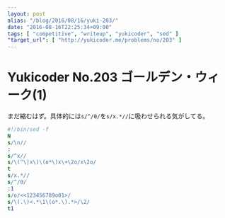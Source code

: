 ```yaml
---
layout: post
alias: "/blog/2016/08/16/yuki-203/"
date: "2016-08-16T22:25:34+09:00"
tags: [ "competitive", "writeup", "yukicoder", "sed" ]
"target_url": [ "http://yukicoder.me/problems/no/203" ]
---
```


# Yukicoder No.203 ゴールデン・ウィーク(1)

まだ縮むはず。具体的には`s/^/0/`を`s/x.*//`に吸わせられる気がしてる。

``` sed
#!/bin/sed -f
N
s/\n//
:
s/^x//
s/\(^\|x\)\(o*\)x\+\2o/x\2o/
t
s/x.*//
s/^/0/
:1
s/o/<<123456789o01>/
s/\(.\)<.*\1\(o*.\).*>/\2/
t1
```
